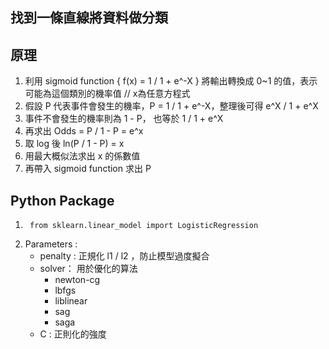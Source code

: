 ## 找到一條直線將資料做分類
## 原理
1. 利用 sigmoid function { f(x) = 1 / 1 + e^-X } 將輸出轉換成 0~1 的值，表示可能為這個類別的機率值 // x為任意方程式
2. 假設 P 代表事件會發生的機率，P = 1 / 1 + e^-X，整理後可得 e^X / 1 + e^X
3. 事件不會發生的機率則為 1 - P， 也等於 1 / 1 + e^X
4. 再求出 Odds = P / 1 - P = e^x
5. 取 log 後 ln(P / 1 - P) = x
6. 用最大概似法求出 x 的係數值
7. 再帶入 sigmoid function 求出 P
## Python Package
1.      from sklearn.linear_model import LogisticRegression
2.  Parameters :
     * penalty : 正規化 l1 / l2 ，防止模型過度擬合
     * solver： 用於優化的算法
       * newton-cg
       * lbfgs
       * liblinear
       * sag
       * saga
    * C : 正則化的強度
